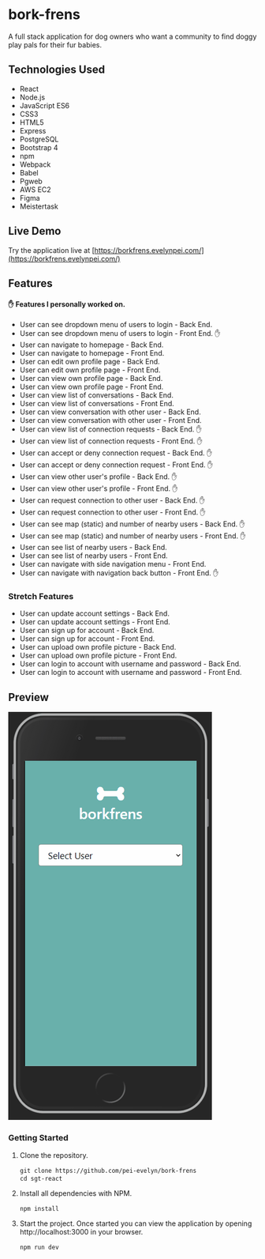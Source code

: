 # bork-frens
A full stack application for dog owners who want a community to find doggy play pals for their fur babies.

## Technologies Used

- React
- Node.js
- JavaScript ES6
- CSS3
- HTML5
- Express
- PostgreSQL
- Bootstrap 4
- npm
- Webpack
- Babel
- Pgweb
- AWS EC2
- Figma
- Meistertask

## Live Demo

Try the application live at [https://borkfrens.evelynpei.com/](https://borkfrens.evelynpei.com/)

## Features

#### :raised_hand: Features I personally worked on.
- User can see dropdown menu of users to login - Back End.
- User can see dropdown menu of users to login - Front End. :raised_hand:
- User can navigate to homepage - Back End.
- User can navigate to homepage - Front End.
- User can edit own profile page - Back End.
- User can edit own profile page - Front End.
- User can view own profile page - Back End.
- User can view own profile page - Front End.
- User can view list of conversations - Back End.
- User can view list of conversations - Front End.
- User can view conversation with other user - Back End.
- User can view conversation with other user - Front End.
- User can view list of connection requests - Back End. :raised_hand:
- User can view list of connection requests - Front End. :raised_hand:
- User can accept or deny connection request - Back End. :raised_hand:
- User can accept or deny connection request - Front End. :raised_hand:
- User can view other user's profile - Back End. :raised_hand:
- User can view other user's profile - Front End. :raised_hand:
- User can request connection to other user - Back End. :raised_hand:
- User can request connection to other user - Front End. :raised_hand:
- User can see map (static) and number of nearby users - Back End. :raised_hand:
- User can see map (static) and number of nearby users - Front End. :raised_hand:
- User can see list of nearby users - Back End.
- User can see list of nearby users - Front End.
- User can navigate with side navigation menu - Front End.
- User can navigate with navigation back button - Front End. :raised_hand:

### Stretch Features
- User can update account settings - Back End.
- User can update account settings - Front End.
- User can sign up for account - Back End.
- User can sign up for account - Front End.
- User can upload own profile picture - Back End.
- User can upload own profile picture - Front End.
- User can login to account with username and password - Back End.
- User can login to account with username and password - Front End.


## Preview

![borkfrens](/server/public/images/borkfrens.gif)

### Getting Started

1. Clone the repository.

    ```shell
    git clone https://github.com/pei-evelyn/bork-frens
    cd sgt-react
    ```

2. Install all dependencies with NPM.

    ```shell
    npm install
    ```

3. Start the project. Once started you can view the application by opening http://localhost:3000 in your browser.

    ```shell
    npm run dev
    ```
